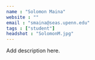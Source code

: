 ```yaml
---
name : "Solomon Maina"
website : ""
email : "smaina@seas.upenn.edu"
tags : ["student"]
headshot : "SolomonM.jpg"
---
```

Add description here.
